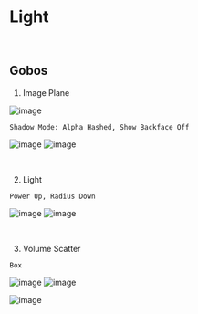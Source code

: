Light 
=======

<br>

Gobos
----------

1. Image Plane 

![image](https://user-images.githubusercontent.com/30430227/139168182-b7423120-6628-482e-9e7f-28cf9ff70171.png)

`Shadow Mode: Alpha Hashed, Show Backface Off`

![image](https://user-images.githubusercontent.com/30430227/139168656-9c577c92-9e86-40bd-81e6-b2506fb75efd.png)
![image](https://user-images.githubusercontent.com/30430227/139168594-6b432497-68f9-4814-989b-90ac8bb897f8.png)

<br>

2. Light

`Power Up, Radius Down`

![image](https://user-images.githubusercontent.com/30430227/139168806-9b50a473-9f6f-43f2-9d8f-a4e62e7fae20.png)
![image](https://user-images.githubusercontent.com/30430227/139168827-fa3a4491-4689-48e8-a787-1e29422845ff.png)

<br>

3. Volume Scatter

`Box`

![image](https://user-images.githubusercontent.com/30430227/139169476-f8e3f802-1a4d-405c-ab01-ab81052d86b3.png)
![image](https://user-images.githubusercontent.com/30430227/139169487-d51526f3-830c-4b15-8982-673d0860b364.png)

![image](https://user-images.githubusercontent.com/30430227/139169427-b55fd4b0-3df7-4ad0-ac3d-3d9e2b6101c3.png)

